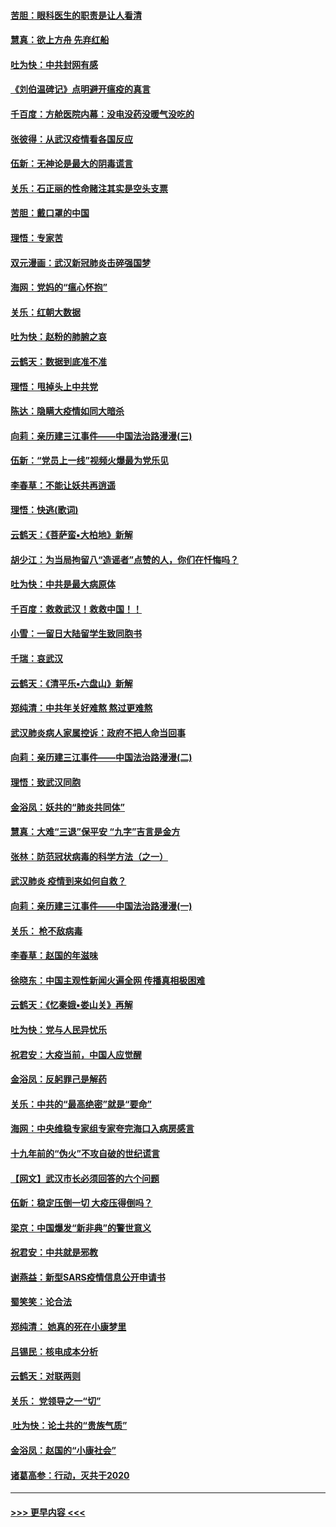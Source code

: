 #### [苦胆：眼科医生的职责是让人看清](../pages/nsc993/n11853840.md?t=02090722) 
#### [慧真：欲上方舟 先弃红船](../pages/nsc993/n11853483.md?t=02090722) 
#### [吐为快：中共封网有感](../pages/nsc993/n11852575.md?t=02090722) 
#### [《刘伯温碑记》点明避开瘟疫的真言](../pages/nsc993/n11852128.md?t=02090722) 
#### [千百度：方舱医院内幕：没电没药没暖气没吃的](../pages/nsc993/n11850211.md?t=02090722) 
#### [张彼得：从武汉疫情看各国反应](../pages/nsc993/n11850102.md?t=02090722) 
#### [伍新：无神论是最大的阴毒谎言](../pages/nsc993/n11846129.md?t=02090722) 
#### [关乐：石正丽的性命赌注其实是空头支票](../pages/nsc993/n11846109.md?t=02090722) 
#### [苦胆：戴口罩的中国](../pages/nsc993/n11845576.md?t=02090722) 
#### [理悟：专家苦](../pages/nsc993/n11845564.md?t=02090722) 
#### [双元漫画：武汉新冠肺炎击碎强国梦](../pages/nsc993/n11843320.md?t=02090722) 
#### [海网：党妈的“瘟心怀抱”](../pages/nsc993/n11840740.md?t=02090722) 
#### [关乐：红朝大数据](../pages/nsc993/n11840675.md?t=02090722) 
#### [吐为快：赵粉的肺腑之哀](../pages/nsc993/n11840618.md?t=02090722) 
#### [云鹤天：数据到底准不准](../pages/nsc993/n11840325.md?t=02090722) 
#### [理悟：甩掉头上中共党](../pages/nsc993/n11838826.md?t=02090722) 
#### [陈达：隐瞒大疫情如同大暗杀](../pages/nsc993/n11838771.md?t=02090722) 
#### [向莉：亲历建三江事件——中国法治路漫漫(三)](../pages/nsc993/n11831825.md?t=02090722) 
#### [伍新：“党员上一线”视频火爆最为党乐见](../pages/nsc993/n11838200.md?t=02090722) 
#### [李春草：不能让妖共再逍遥](../pages/nsc993/n11838102.md?t=02090722) 
#### [理悟：快逃(歌词)](../pages/nsc993/n11838083.md?t=02090722) 
#### [云鹤天：《菩萨蛮▪大柏地》新解](../pages/nsc993/n11838059.md?t=02090722) 
#### [胡少江：为当局拘留八“造谣者”点赞的人，你们在忏悔吗？](../pages/nsc993/n11836801.md?t=02090722) 
#### [吐为快：中共是最大病原体](../pages/nsc993/n11836748.md?t=02090722) 
#### [千百度：救救武汉！救救中国！！](../pages/nsc993/n11836145.md?t=02090722) 
#### [小雪：一留日大陆留学生致同胞书](../pages/nsc993/n11834624.md?t=02090722) 
#### [千瑞：哀武汉](../pages/nsc993/n11833647.md?t=02090722) 
#### [云鹤天：《清平乐▪六盘山》新解](../pages/nsc993/n11833611.md?t=02090722) 
#### [郑纯清：中共年关好难熬 熬过更难熬](../pages/nsc993/n11833489.md?t=02090722) 
#### [武汉肺炎病人家属控诉：政府不把人命当回事](../pages/nsc993/n11833205.md?t=02090722) 
#### [向莉：亲历建三江事件——中国法治路漫漫(二)](../pages/nsc993/n11829102.md?t=02090722) 
#### [理悟：致武汉同胞](../pages/nsc993/n11831522.md?t=02090722) 
#### [金浴凤：妖共的“肺炎共同体”](../pages/nsc993/n11829448.md?t=02090722) 
#### [慧真：大难“三退”保平安 “九字”吉言是金方](../pages/nsc993/n11829501.md?t=02090722) 
#### [张林：防范冠状病毒的科学方法（之一）](../pages/nsc993/n11828618.md?t=02090722) 
#### [武汉肺炎 疫情到来如何自救？](../pages/nsc993/n11827632.md?t=02090722) 
#### [向莉：亲历建三江事件——中国法治路漫漫(一)](../pages/nsc993/n11827190.md?t=02090722) 
#### [关乐： 枪不敌病毒](../pages/nsc993/n11826746.md?t=02090722) 
#### [李春草：赵国的年滋味](../pages/nsc993/n11826321.md?t=02090722) 
#### [徐晓东：中国主观性新闻火遍全网 传播真相极困难](../pages/nsc993/n11826508.md?t=02090722) 
#### [云鹤天：《忆秦娥▪娄山关》再解](../pages/nsc993/n11824682.md?t=02090722) 
#### [吐为快：党与人民异忧乐](../pages/nsc993/n11824660.md?t=02090722) 
#### [祝君安：大疫当前，中国人应觉醒](../pages/nsc993/n11821946.md?t=02090722) 
#### [金浴凤：反躬罪己是解药](../pages/nsc993/n11820280.md?t=02090722) 
#### [关乐：中共的“最高绝密”就是“要命”](../pages/nsc993/n11816946.md?t=02090722) 
#### [海网：中央维稳专家组专家夸完海口入病房感言](../pages/nsc993/n11815138.md?t=02090722) 
#### [十九年前的“伪火”不攻自破的世纪谎言](../pages/nsc993/n11813238.md?t=02090722) 
#### [【网文】武汉市长必须回答的六个问题](../pages/nsc993/n11813848.md?t=02090722) 
#### [伍新：稳定压倒一切 大疫压得倒吗？](../pages/nsc993/n11812634.md?t=02090722) 
#### [梁京：中国爆发“新非典”的警世意义](../pages/nsc993/n11812554.md?t=02090722) 
#### [祝君安：中共就是邪教](../pages/nsc993/n11812431.md?t=02090722) 
#### [谢燕益：新型SARS疫情信息公开申请书](../pages/nsc993/n11808840.md?t=02090722) 
#### [蜀笑笑：论合法](../pages/nsc993/n11808064.md?t=02090722) 
#### [郑纯清： 她真的死在小康梦里](../pages/nsc993/n11806623.md?t=02090722) 
#### [吕锡民：核电成本分析](../pages/nsc993/n11806284.md?t=02090722) 
#### [云鹤天：对联两则](../pages/nsc993/n11805957.md?t=02090722) 
#### [关乐： 党领导之一“切”](../pages/nsc993/n11804505.md?t=02090722) 
#### [ 吐为快：论土共的“贵族气质”](../pages/nsc993/n11804490.md?t=02090722) 
#### [金浴凤：赵国的“小康社会”](../pages/nsc993/n11804452.md?t=02090722) 
#### [诸葛高参：行动，灭共于2020](../pages/nsc993/n11804120.md?t=02090722) 

----
#### [ >>> 更早内容 <<< ](../indexes/nsc993-earlier.md)
